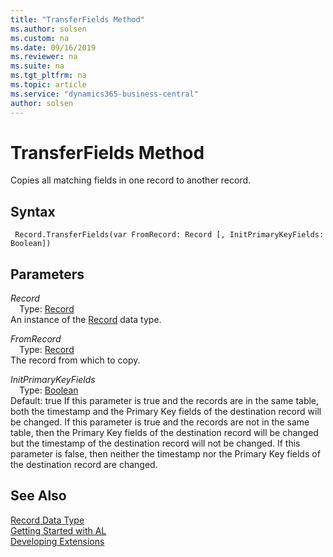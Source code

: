 ```yaml
---
title: "TransferFields Method"
ms.author: solsen
ms.custom: na
ms.date: 09/16/2019
ms.reviewer: na
ms.suite: na
ms.tgt_pltfrm: na
ms.topic: article
ms.service: "dynamics365-business-central"
author: solsen
---
```

[//]: # (START>DO_NOT_EDIT)
[//]: # (IMPORTANT:Do not edit any of the content between here and the END>DO_NOT_EDIT.)
[//]: # (Any modifications should be made in the .xml files in the ModernDev repo.)
# TransferFields Method
Copies all matching fields in one record to another record.


## Syntax
```
 Record.TransferFields(var FromRecord: Record [, InitPrimaryKeyFields: Boolean])
```
## Parameters
*Record*  
&emsp;Type: [Record](record-data-type.md)  
An instance of the [Record](record-data-type.md) data type.  

*FromRecord*  
&emsp;Type: [Record](record-data-type.md)  
The record from which to copy.
          
*InitPrimaryKeyFields*  
&emsp;Type: [Boolean](../boolean/boolean-data-type.md)  
Default: true
If this parameter is true and the records are in the same table, both the timestamp and the Primary Key fields of the destination record will be changed.
If this parameter is true and the records are not in the same table, then the Primary Key fields of the destination record will be changed but the timestamp of the destination record will not be changed.
If this parameter is false, then neither the timestamp nor the Primary Key fields of the destination record are changed.
          



[//]: # (IMPORTANT: END>DO_NOT_EDIT)
## See Also
[Record Data Type](record-data-type.md)  
[Getting Started with AL](../../devenv-get-started.md)  
[Developing Extensions](../../devenv-dev-overview.md)